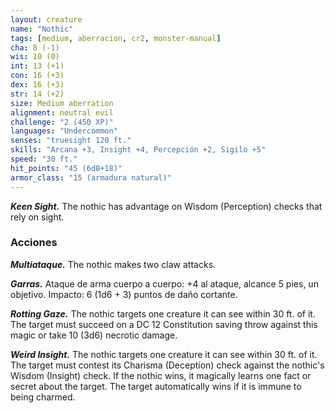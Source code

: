```yaml
---
layout: creature
name: "Nothic"
tags: [medium, aberracion, cr2, monster-manual]
cha: 8 (-1)
wis: 10 (0)
int: 13 (+1)
con: 16 (+3)
dex: 16 (+3)
str: 14 (+2)
size: Medium aberration
alignment: neutral evil
challenge: "2 (450 XP)"
languages: "Undercommon"
senses: "truesight 120 ft."
skills: "Arcana +3, Insight +4, Percepción +2, Sigilo +5"
speed: "30 ft."
hit_points: "45 (6d8+18)"
armor_class: "15 (armadura natural)"
---
```


***Keen Sight.*** The nothic has advantage on Wisdom (Perception) checks that rely on sight.

### Acciones

***Multiataque.*** The nothic makes two claw attacks.

***Garras.*** Ataque de arma cuerpo a cuerpo: +4 al ataque, alcance 5 pies, un objetivo. Impacto: 6 (1d6 + 3) puntos de daño cortante.

***Rotting Gaze.*** The nothic targets one creature it can see within 30 ft. of it. The target must succeed on a DC 12 Constitution saving throw against this magic or take 10 (3d6) necrotic damage.

***Weird Insight.*** The nothic targets one creature it can see within 30 ft. of it. The target must contest its Charisma (Deception) check against the nothic's Wisdom (Insight) check. If the nothic wins, it magically learns one fact or secret about the target. The target automatically wins if it is immune to being charmed.